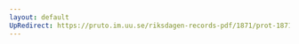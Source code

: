 ```yaml
---
layout: default
UpRedirect: https://pruto.im.uu.se/riksdagen-records-pdf/1871/prot-1871--ak--119/prot-1871--ak--119_005.pdf
---
```

